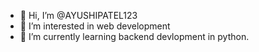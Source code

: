 - 👋 Hi, I’m @AYUSHIPATEL123
- 👀 I’m interested in web development
- 🌱 I’m currently learning backend devlopment in python.

<!---
AYUSHIPATEL123/AYUSHIPATEL123 is a ✨ special ✨ repository because its `README.md` (this file) appears on your GitHub profile.
You can click the Preview link to take a look at your changes.
--->
